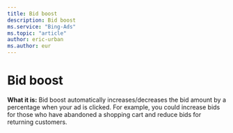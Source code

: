 ```yaml
---
title: Bid boost
description: Bid boost
ms.service: "Bing-Ads"
ms.topic: "article"
author: eric-urban
ms.author: eur
---
```


# Bid boost

**What it is:**  Bid boost automatically increases/decreases the bid amount by a percentage when your ad is clicked. For example, you could increase bids for those who have abandoned a shopping cart and reduce bids for returning customers.


